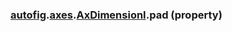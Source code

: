### [autofig](autofig.md).[axes](autofig.axes.md).[AxDimensionI](autofig.axes.AxDimensionI.md).pad (property)



